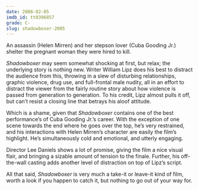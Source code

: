 ```yaml
---
date: 2008-02-05
imdb_id: tt0396857
grade: C-
slug: shadowboxer-2005
---
```


An assassin (Helen Mirren) and her stepson lover (Cuba Gooding Jr.) shelter the pregnant woman they were hired to kill.

_Shadowboxer_ may seem somewhat shocking at first, but relax; the underlying story is nothing new. Writer William Lipz does his best to distract the audience from this, throwing in a slew of disturbing relationships, graphic violence, drug use, and full-frontal male nudity, all in an effort to distract the viewer from the fairly routine story about how violence is passed from generation to generation. To his credit, Lipz almost pulls it off, but can’t resist a closing line that betrays his aloof attitude.

Which is a shame, given that _Shadowboxer_ contains one of the best performance’s of Cuba Gooding Jr.’s career. With the exception of one scene towards the end where he goes over the top, he’s very restrained, and his interactions with Helen Mirren’s character are easily the film’s highlight. He’s simultaneously cold and emotional, and utterly engaging.

Director Lee Daniels shows a lot of promise, giving the film a nice visual flair, and bringing a sizable amount of tension to the finale. Further, his off-the-wall casting adds another level of distraction on top of Lipz’s script.

All that said, _Shadowboxer_ is very much a take-it or leave-it kind of film, worth a look if you happen to catch it, but nothing to go out of your way for.
